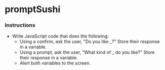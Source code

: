 # promptSushi


### Instructions

* Write JavaScript code that does the following:
  * Using a confirm, ask the user, "Do you like \_?" Store their response in a variable.
  * Using a prompt, ask the user, "What kind of \_ do you like?" Store their response in a variable.
  * Alert both variables to the screen.
